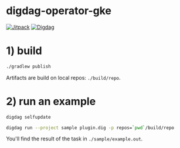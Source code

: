 # digdag-operator-gke
[![Jitpack](https://jitpack.io/v/myui/digdag-plugin-example.svg)](https://jitpack.io/#myui/digdag-plugin-example) [![Digdag](https://img.shields.io/badge/digdag-v0.9.12-brightgreen.svg)](https://github.com/treasure-data/digdag/releases/tag/v0.9.12)

# 1) build

```sh
./gradlew publish
```

Artifacts are build on local repos: `./build/repo`.

# 2) run an example

```sh
digdag selfupdate

digdag run --project sample plugin.dig -p repos=`pwd`/build/repo
```

You'll find the result of the task in `./sample/example.out`.
